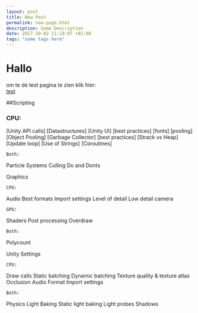 ```yaml
---
layout: post
title: New Post
permalink: new-page.html
description: Some Description
date: 2017-10-02 11:19:07 +02:00
tags: "some tags here"
---
```


# Hallo

om te de test pagina te zien klik hier:  
[test](/Scripting/Scripting1.md)



##Scripting

###	CPU:
[Unity API calls]
[Datastructures]
[Unity UI]
[best practices]
[fonts]
[pooling]
[Object Pooling]
[Garbage Collector]
[best practices]
[Strack vs Heap]
[Update loop]
[Use of Strings]
[Coroutines]
	
	Both:
Particle Systems
Culling
Do and Donts




Graphics

	CPU:
Audio
Best formats
Import settings
Level of detail
Low detail camera

	GPU:
Shaders
Post processing
Overdraw

	Both:
Polycount



Unity Settings

	CPU:
Draw calls
Static batching
Dynamic batching
Texture quality & texture atlas
Occlusion
Audio
Format
Import settings

	Both:
Physics
Light Baking
Static light baking
Light probes
Shadows